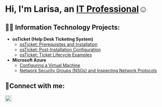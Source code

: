 <h1>Hi, I'm Larisa, an <a href="https://linkedin.com/in/larisa-santos">IT Professional</a>☺</h1>

<h2>👨‍💻 Information Technology Projects:</h2>

- <b>osTicket (Help Desk Ticketing System)</b>
  - [osTicket: Prerequisites and Installation](https://github.com/LarisantosIT/osticket-prereqs)
  - [osTicket: Post-Installation Configuration](https://github.com/LarisantosIT/post-install-config)
  - [osTicket: Ticket Lifecycle Examples](https://github.com/LarisantosIT/ticket-lifecycle)
- <b>Microsoft Azure</b>
  - [Configuring a Virtual Machine](https://github.com/LarisantosIT/configure-ad)
  - [Network Security Groups (NSGs) and Inspecting Network Protocols](https://github.com/LarisantosIT/azure-network-protocols)

<h2>🤳Connect with me:</h2>

[<img align="left" alt="Josh | LinkedIn" width="22px" src="https://cdn.jsdelivr.net/npm/simple-icons@v3/icons/linkedin.svg" />][linkedin]

[linkedin]: https://linkedin.com/in/larisa-santos
